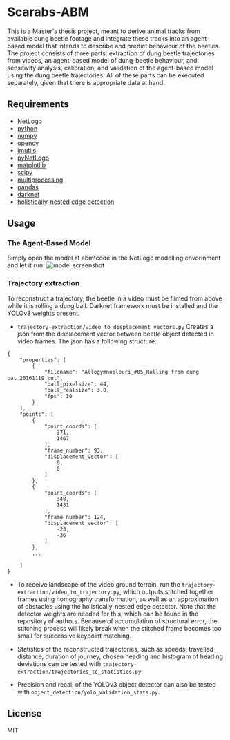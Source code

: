 # Scarabs-ABM

This is a Master's thesis project, meant to derive animal tracks from available dung beetle footage and integrate these tracks into an agent-based model that intends to describe and predict behaviour of the beetles. The project consists of three parts: extraction of dung beetle trajectories from videos, an agent-based model of dung-beetle behaviour, and sensitivity analysis, calibration, and validation of the agent-based model using the dung beetle trajectories. All of these parts can be executed separately, given that there is appropriate data at hand.

Requirements
----
- [NetLogo](https://ccl.northwestern.edu/netlogo/)
- [python](https://www.python.org/)
- [numpy](https://numpy.org/)
- [opencv](https://opencv.org/)
- [imutils](https://pypi.org/project/imutils/)
- [pyNetLogo](https://pynetlogo.readthedocs.io/en/latest/install.html)
- [matplotlib](https://matplotlib.org/3.1.1/users/installing.html)
- [scipy](https://www.scipy.org/)
- [multiprocessing](https://docs.python.org/3/library/multiprocessing.html)
- [pandas](https://pandas.pydata.org/)
- [darknet](https://github.com/AlexeyAB/darknet)
- [holistically-nested edge detection](https://github.com/s9xie/hed)

## Usage

### The Agent-Based Model

Simply open the model at abm\code in the NetLogo modelling envorinment and let it run.
![model screenshot](https://github.com/annaformaniuk/scarabs-abm/blob/develop/images/model_calibrated_default.JPG "Model screenshot")

### Trajectory extraction

To reconstruct a trajectory, the beetle in a video must be filmed from above while it is rolling a dung ball. Darknet framework must be installed and the YOLOv3 weights present. 

- `trajectory-extraction/video_to_displacement_vectors.py`
Creates a json from the displacement vector between beetle object detected in video frames. The json has a following structure:
```
{
    "properties": [
        {
            "filename": "Allogymnopleuri_#05_Rolling from dung pat_20161119_cut",
            "ball_pixelsize": 44,
            "ball_realsize": 3.0,
            "fps": 30
        }
    ],
    "points": [
        {
            "point_coords": [
                371,
                1467
            ],
            "frame_number": 93,
            "displacement_vector": [
                0,
                0
            ]
        },
        {
            "point_coords": [
                348,
                1431
            ],
            "frame_number": 124,
            "displacement_vector": [
                -23,
                -36
            ]
        },
        ...
        
    ]
}
```

- To receive landscape of the video ground terrain, run the `trajectory-extraction/video_to_trajectory.py`, which outputs stitched together frames using homography transformation, as well as an approximation of obstacles using the holistically-nested edge detector. Note that the detector weights are needed for this, which can be found in the repository of authors. Because of accumulation of structural error, the stitching process will likely break when the stitched frame becomes too small for successive keypoint matching.

- Statistics of the reconstructed trajectories, such as speeds, travelled distance, duration of journey, chosen heading and histogram of heading deviations can be tested with `trajectory-extraction/trajectories_to_statistics.py`.

- Precision and recall of the YOLOv3 object detector can also be tested with `object_detection/yolo_validation_stats.py`.



License
----

MIT
